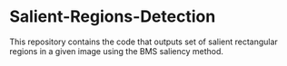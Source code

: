 # Salient-Regions-Detection
This repository contains the code that outputs set of salient rectangular regions in a given image using the BMS saliency method.
